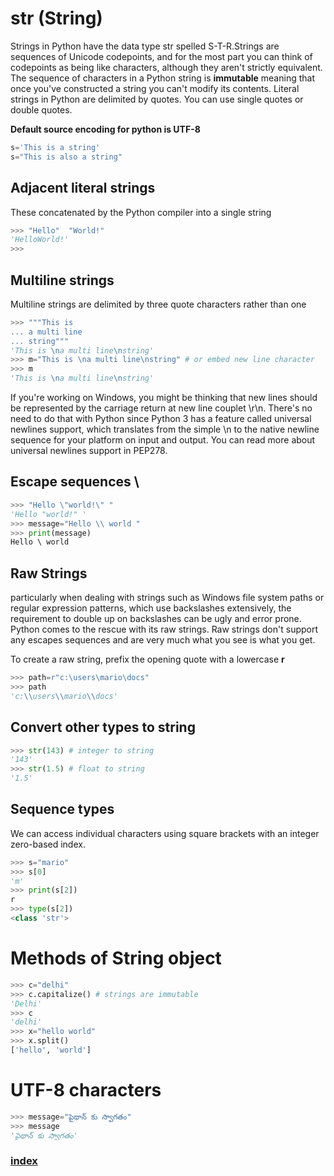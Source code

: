 # str (String)
Strings in Python have the data type str spelled S-T-R.Strings are sequences of Unicode codepoints, and for the most part you can think of codepoints as being like characters, although they aren't strictly equivalent. The sequence of characters in a Python string is **immutable** meaning that once you've constructed a string you can't modify its contents. Literal strings in Python are delimited by quotes. You can use single quotes or double quotes.

**Default source encoding for python is UTF-8**
```python
s='This is a string'
s="This is also a string"
```
## Adjacent literal strings
These concatenated by the Python compiler into a single string
```python
>>> "Hello"  "World!"
'HelloWorld!'
>>>
```
## Multiline strings
Multiline strings are delimited by three quote characters rather than one
```python
>>> """This is
... a multi line
... string"""
'This is \na multi line\nstring'
>>> m="This is \na multi line\nstring" # or embed new line character
>>> m
'This is \na multi line\nstring'

```
If you're working on Windows, you might be thinking that new lines should be represented by the carriage return at new line couplet \r\n. There's no need to do that with Python since Python 3 has a feature called universal newlines support, which translates from the simple \n to the native newline sequence for your platform on input and output. You can read more about universal newlines support in PEP278.
## Escape sequences \
```python
>>> "Hello \"world!\" "
'Hello "world!" '
>>> message="Hello \\ world "
>>> print(message)
Hello \ world
```
## Raw Strings
 particularly when dealing with strings such as Windows file system paths or regular expression patterns, which use backslashes extensively, the requirement to double up on backslashes can be ugly and error prone. Python comes to the rescue with its raw strings. Raw strings don't support any escapes sequences and are very much what you see is what you get.

 To create a raw string, prefix the opening quote with a lowercase **r**
 ```python
>>> path=r"c:\users\mario\docs"
>>> path
'c:\\users\\mario\\docs'
```
## Convert other types to string
 ```python
 >>> str(143) # integer to string
'143'
>>> str(1.5) # float to string
'1.5'
 ```
## Sequence types
We can access individual characters using square brackets with an integer zero-based index.
```python
>>> s="mario"
>>> s[0]
'm'
>>> print(s[2])
r
>>> type(s[2])
<class 'str'>
 ```
# Methods of String object

```python
>>> c="delhi"     
>>> c.capitalize() # strings are immutable
'Delhi'           
>>> c             
'delhi'
>>> x="hello world"
>>> x.split()
['hello', 'world']          
```
# UTF-8 characters
```python
>>> message="పైథాన్ కు స్వాగతం"
>>> message
'పైథాన్ కు స్వాగతం'
```
### [index](index.html)

